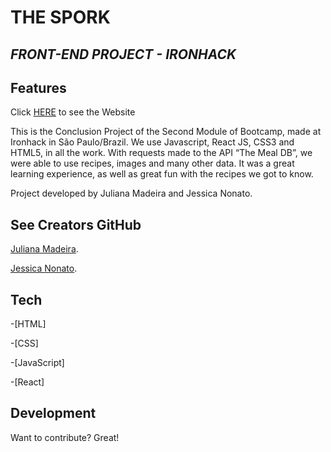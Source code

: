
# THE SPORK

## _FRONT-END PROJECT - IRONHACK_

## Features

Click [HERE](https://the-spork.herokuapp.com/) to see the Website

This is the Conclusion Project of the Second Module of Bootcamp, made at Ironhack in São Paulo/Brazil.
We use Javascript, React JS, CSS3 and HTML5, in all the work.
With requests made to the API “The Meal DB”, we were able to use recipes, images and many other data.
It was a great learning experience, as well as great fun with the recipes we got to know.


Project developed by Juliana Madeira and Jessica Nonato.


## See Creators GitHub

 [Juliana Madeira](https://github.com/Juliana-Madeira).
 
 [Jessica Nonato](https://github.com/JessicaNonato).
 
 
## Tech

-[HTML]

-[CSS]

-[JavaScript]

-[React]


## Development

Want to contribute? Great!
